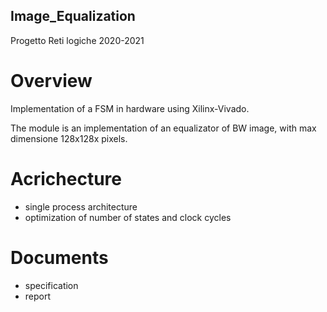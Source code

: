 ## Image_Equalization
Progetto Reti logiche 2020-2021

# Overview
Implementation of a FSM in hardware using Xilinx-Vivado.

The module is an implementation of an equalizator of BW image, with max dimensione 128x128x pixels.

# Acrichecture
- single process architecture
- optimization of number of states and clock cycles

# Documents
* specification
* report

